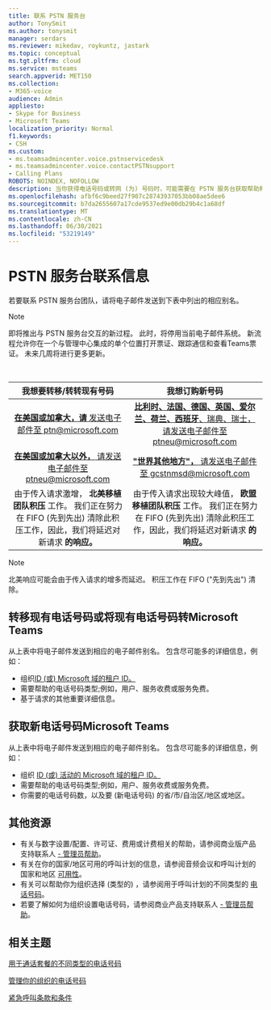 ```yaml
---
title: 联系 PSTN 服务台
author: TonySmit
ms.author: tonysmit
manager: serdars
ms.reviewer: mikedav, roykuntz, jastark
ms.topic: conceptual
ms.tgt.pltfrm: cloud
ms.service: msteams
search.appverid: MET150
ms.collection:
- M365-voice
audience: Admin
appliesto:
- Skype for Business
- Microsoft Teams
localization_priority: Normal
f1.keywords:
- CSH
ms.custom:
- ms.teamsadmincenter.voice.pstnservicedesk
- ms.teamsadmincenter.voice.contactPSTNsupport
- Calling Plans
ROBOTS: NOINDEX, NOFOLLOW
description: 当你获得电话号码或转网 (为) 号码时，可能需要在 PSTN 服务台获取帮助和支持。
ms.openlocfilehash: afbf6c9beed27f907c28743937053bb08ae5dee6
ms.sourcegitcommit: b7da2655607a17cde9537ed9e00db29b4c1a68df
ms.translationtype: MT
ms.contentlocale: zh-CN
ms.lasthandoff: 06/30/2021
ms.locfileid: "53219149"
---
```

# <a name="pstn-service-desk-contact-information"></a>PSTN 服务台联系信息

若要联系 PSTN 服务台团队，请将电子邮件发送到下表中列出的相应别名。

> [!NOTE]
> 即将推出与 PSTN 服务台交互的新过程。 此时，将停用当前电子邮件系统。 新流程允许你在一个与管理中心集成的单个位置打开票证、跟踪通信和查看Teams票证。 未来几周将进行更多更新。
<br>

| **我想要转移/转转现有号码**  | **我想订购新号码** |
|:-----:|:------:|
| [**在美国或加拿大，请** 发送电子邮件至 ptn@microsoft.com](mailto:ptn@microsoft.com)| [**比利时、法国、德国、英国、爱尔兰、荷兰、西班牙**、瑞典、瑞士，请发送电子邮件至 ptneu@microsoft.com](mailto:ptneu@microsoft.com)|
|[**在美国或加拿大以外，** 请发送电子邮件至 ptneu@microsoft.com](mailto:ptneu@microsoft.com)| [**"世界其他地方"，** 请发送电子邮件至 gcstnmsd@microsoft.com](mailto:gcstnmsd@microsoft.com)|
|由于传入请求激增， **北美移植团队积压** 工作。 我们正在努力在 FIFO (先到先出) 清除此积压工作，因此，我们将延迟对新请求 **的响应。**|由于传入请求出现较大峰值， **欧盟移植团队积压** 工作。 我们正在努力在 FIFO (先到先出) 清除此积压工作，因此，我们将延迟对新请求 **的响应。**|

> [!NOTE]
> 北美响应可能会由于传入请求的增多而延迟。 积压工作在 FIFO ("先到先出") 清除。

## <a name="transfer-or-port-your-existing-phone-numbers-to-microsoft-teams"></a>转移现有电话号码或将现有电话号码转Microsoft Teams
从上表中将电子邮件发送到相应的电子邮件别名。 包含尽可能多的详细信息，例如：
  - 组织[ID (或) Microsoft 域的租户 ID。](/onedrive/find-your-office-365-tenant-id)
  - 需要帮助的电话号码类型;例如，用户、服务收费或服务免费。
  - 基于请求的其他重要详细信息。

## <a name="get-new-phone-numbers-for-microsoft-teams"></a>获取新电话号码Microsoft Teams
从上表中将电子邮件发送到相应的电子邮件别名。 包含尽可能多的详细信息，例如：
  - 组织 [ID (或) 活动的 Microsoft 域的租户 ID。](/onedrive/find-your-office-365-tenant-id)
  - 需要帮助的电话号码类型;例如，用户、服务收费或服务免费。
  - 你需要的电话号码数，以及要 (新电话号码) 的省/市/自治区/地区或地区。

## <a name="additional-resources"></a>其他资源

- 有关与数字设置/配置、许可证、费用或计费相关的帮助，请参阅商业版产品支持联系人 [- 管理员帮助](/microsoft-365/admin/contact-support-for-business-products?tabs=online&view=o365-worldwide)。
- 有关在你的国家/地区可用的呼叫计划的信息，请参阅音频会议和呼叫计划的国家和地区 [可用性](../country-and-region-availability-for-audio-conferencing-and-calling-plans/country-and-region-availability-for-audio-conferencing-and-calling-plans.md)。
- 有关可以帮助你为组织选择 (类型的) ，请参阅用于呼叫计划的不同类型的 [电话号码](../different-kinds-of-phone-numbers-used-for-calling-plans.md)。
- 若要了解如何为组织设置电话号码，请参阅商业产品支持联系人 [- 管理员帮助](/microsoft-365/admin/contact-support-for-business-products?tabs=online&view=o365-worldwide)。

## <a name="related-topics"></a>相关主题

[用于通话套餐的不同类型的电话号码](../different-kinds-of-phone-numbers-used-for-calling-plans.md)

[管理你的组织的电话号码](manage-phone-numbers-for-your-organization.md)

[紧急呼叫条款和条件](../emergency-calling-terms-and-conditions.md)
